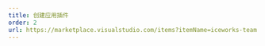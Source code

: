 ```yaml
---
title: 创建应用插件
order: 2
url: https://marketplace.visualstudio.com/items?itemName=iceworks-team.iceworks-project-creator
---
```


